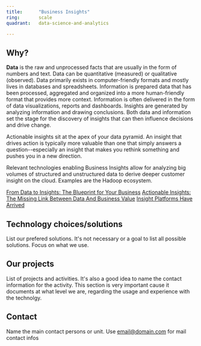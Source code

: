```yaml
---
title:      "Business Insights"
ring:       scale
quadrant:   data-science-and-analytics

---
```


## Why? ##

**Data** is the raw and unprocessed facts that are usually in the form of numbers and text. Data can be quantitative (measured) or qualitative (observed). Data primarily exists in computer-friendly formats and mostly lives in databases and spreadsheets. Information is prepared data that has been processed, aggregated and organized into a more human-friendly format that provides more context. Information is often delivered in the form of data visualizations, reports and dashboards. Insights are generated by analyzing information and drawing conclusions. Both data and information set the stage for the discovery of insights that can then influence decisions and drive change.

Actionable insights sit at the apex of your data pyramid. An insight that drives action is typically more valuable than one that simply answers a question--especially an insight that makes you rethink something and pushes you in a new direction.

Relevant technologies enabling Business Insights allow for analyzing big volumes of structured and unstructured data to derive deeper customer insight on the cloud. Examples are the Hadoop ecosystem.

[From Data to Insights: The Blueprint for Your Business](https://www.thinkwithgoogle.com/marketing-resources/data-measurement/data-to-insights-blueprint-for-your-business/)
[Actionable Insights: The Missing Link Between Data And Business Value](https://www.forbes.com/sites/brentdykes/2016/04/26/actionable-insights-the-missing-link-between-data-and-business-value/#4e050fc951e5)
[Insight Platforms Have Arrived](https://go.forrester.com/blogs/16-05-03-insight_platforms_have_arrived/)

## Technology choices/solutions ##

List our prefered solutions. It's not necessary or a goal to list all possible solutions. Focus on what we use.

## Our projects ##

List of projects and activities. It's also a good idea to name the contact information for the activity.
This section is very important cause it documents at what level we are, regarding the usage and experience with the technolgy.

## Contact ##

Name the main contact persons or unit.
Use <email@domain.com> for mail contact infos